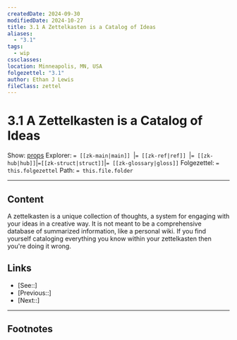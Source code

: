 ```yaml
---
createdDate: 2024-09-30
modifiedDate: 2024-10-27
title: 3.1 A Zettelkasten is a Catalog of Ideas
aliases:
  - "3.1"
tags:
  - wip
cssclasses: 
location: Minneapolis, MN, USA
folgezettel: "3.1"
author: Ethan J Lewis
fileClass: zettel
---
```


# 3.1 A Zettelkasten is a Catalog of Ideas

Show: [props](obsidian://adv-uri?vault=ejl-zk&commandid=properties%3Aopen-local)
Explorer: `= [[zk-main|main]] `|`= [[zk-ref|ref]] `|`= [[zk-hub|hub]]`|`=[[zk-struct|struct]]`|`= [[zk-glossary|gloss]]`
Folgezettel: `= this.folgezettel` 
Path: `= this.file.folder`
- - -

## Content

A zettelkasten is a unique collection of thoughts, a system for engaging with your ideas in a creative way. It is not meant to be a comprehensive database of summarized information, like a personal wiki. If you find yourself cataloging everything you know within your zettelkasten then you're doing it wrong. 

## Links

- [See::]
- [Previous::]
- [Next::]
- - -

## Footnotes